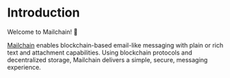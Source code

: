 # Introduction

Welcome to Mailchain! 🎈

[Mailchain](https://github.com/mailchain/mailchain) enables blockchain-based email-like messaging with plain or rich text and attachment capabilities. Using blockchain protocols and decentralized storage, Mailchain delivers a simple, secure, messaging experience.

